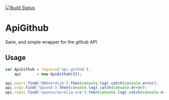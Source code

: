 [![Build Status](https://travis-ci.org/SpoonX/api-github.svg?branch=master)](https://travis-ci.org/SpoonX/api-github)

# ApiGithub
Sane, and simple wrapper for the github API.

## Usage
```javascript
var ApiGithub = require('api-github'),
    api       = new ApiGithub({});

api.users.find('RWOverdijk').then(console.log).catch(console.error);
api.orgs.find('SpoonX').then(console.log).catch(console.error);
api.repos.find('spoonx/aurelia-orm').then(console.log).catch(console.error);

```

